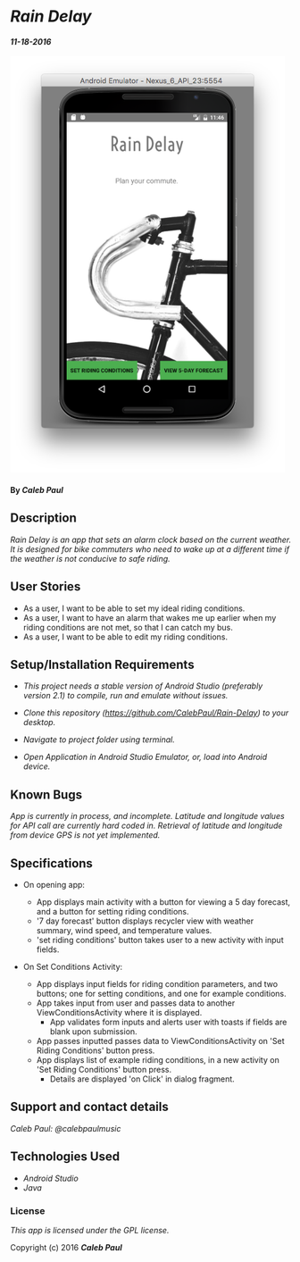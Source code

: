 # _Rain Delay_

#### _11-18-2016_
![project screenshot](app/src/main/res/drawable/screenshot.png)
#### By _**Caleb Paul**_

## Description

_Rain Delay is an app that sets an alarm clock based on the current weather._
_It is designed for bike commuters who need to wake up at a different time if the weather is not conducive to safe riding._

## User Stories
* As a user, I want to be able to set my ideal riding conditions.
* As a user, I want to have an alarm that wakes me up earlier when my riding conditions are not met, so that I can catch my bus.
* As a user, I want to be able to edit my riding conditions.

## Setup/Installation Requirements

* _This project needs a stable version of Android Studio (preferably version 2.1) to compile, run and emulate without issues._

* _Clone this repository (https://github.com/CalebPaul/Rain-Delay) to your desktop._
* _Navigate to project folder using terminal._
* _Open Application in Android Studio Emulator, or, load into Android device._


## Known Bugs

_App is currently in process, and incomplete._
_Latitude and longitude values for API call are currently hard coded in._
_Retrieval of latitude and longitude from device GPS is not yet implemented._

## Specifications
* On opening app:
    - App displays main activity with a button for viewing a 5 day forecast, and a button for setting riding conditions.
    - '7 day forecast' button displays recycler view with weather summary, wind speed, and temperature values.
    - 'set riding conditions' button takes user to a new activity with input fields.

* On Set Conditions Activity:
    - App displays input fields for riding condition parameters, and two buttons; one for setting conditions, and one for example conditions.
    - App takes input from user and passes data to another ViewConditionsActivity where it is displayed.
        * App validates form inputs and alerts user with toasts if fields are blank upon submission.
    - App passes inputted passes data to ViewConditionsActivity on 'Set Riding Conditions' button press.
    - App displays list of example riding conditions, in a new activity on 'Set Riding Conditions' button press.  
        * Details are displayed 'on Click' in dialog fragment.    
    


## Support and contact details

_Caleb Paul: @calebpaulmusic_


## Technologies Used

* _Android Studio_
* _Java_


### License
*This app is licensed under the GPL license.*

Copyright (c) 2016 **_Caleb Paul_**